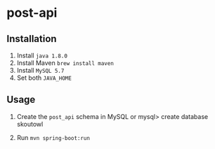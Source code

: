 # post-api

## Installation
1. Install `java 1.8.0`
1. Install Maven `brew install maven`
1. Install `MySQL 5.7`
1. Set both `JAVA_HOME`

## Usage
1. Create the `post_api` schema in MySQL or mysql> create database skoutowl

1. Run `mvn spring-boot:run`
